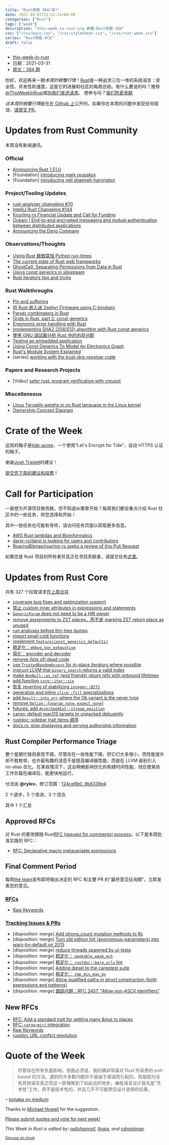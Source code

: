 ```yaml
---
title: "Rust周报 384(译)"
date: 2021-04-01T22:22:51+08:00
categories: ["Rust"]
tags: ["week"]
description: "this-week-in-rust.org 螃蟹-Rust周报-384"
css: ["/css/main.css", "/css/stylesheet.css", "/css/rust-week.css"]
series: "Rust周报-中文"
draft: false
---
```


- [this-week-in-rust](https://this-week-in-rust.org)
- 日期：2021-03-31
- [原文：384 期](https://this-week-in-rust.org/blog/2021/03/31/this-week-in-rust-384/)

你好，欢迎再来一期*本周的螃蟹行情*！[Rust](http://rust-lang.org)是一种追求三位一体的系统语言：安全性、并发性和速度。这是它的进展和社区的每周总结。有什么要说的吗？推特[@ThisWeekInRust](https://twitter.com/ThisWeekInRust)或[向我们发送请求](https://github.com/cmr/this-week-in-rust)。 想参与吗？[我们热爱贡献](https://github.com/rust-lang/rust/blob/master/CONTRIBUTING.md).

*这本周的螃蟹行情*是在[在 Github 上](https://github.com/cmr/this-week-in-rust)公开的。如果你在本周的问题中发现任何错误，[请提交 PR](https://github.com/cmr/this-week-in-rust/pulls)。

# Updates from Rust Community

本周没有新闻通讯。

### Official

- [Announcing Rust 1.51.0](https://blog.rust-lang.org/2021/03/25/Rust-1.51.0.html)
- \[Foundation] [introducing mark rousskov](https://foundation.rust-lang.org/posts/2021-03-25-introducing-mark-rousskov/)
- \[Foundation] [introducing nell shamrell-harrington](https://foundation.rust-lang.org/posts/2021-03-25-introducing-nell-shamrell-harrington/)

### Project/Tooling Updates

- [rust-analyzer changelog #70](https://rust-analyzer.github.io/thisweek/2021/03/29/changelog-70.html)
- [IntelliJ Rust Changelog #144](https://intellij-rust.github.io/2021/03/29/changelog-144.html)
- [Knurling-rs Financial Update and Call for Funding](https://ferrous-systems.com/blog/knurling-financial-update/)
- [Ockam | End-to-end encrypted messaging and mutual authentication between distributed applications](https://github.com/ockam-network/ockam)
- [Announcing the Deno Company](https://deno.com/blog/the-deno-company)

### Observations/Thoughts

- [Using Rust 极致腐蚀 Python run-times](https://www.vortexa.com/insight/using-rust-to-corrode-insane-python-run-times)
- [The current state of Rust web frameworks](https://blog.logrocket.com/the-current-state-of-rust-web-frameworks/)
- [GhostCell: Separating Permissions from Data in Rust](http://plv.mpi-sws.org/rustbelt/ghostcell/)
- [Using const generics in slipstream](https://vorner.github.io/2021/03/28/const-generic-slipstreem.html)
- [Rust iterators tips and tricks](https://robinmoussu.gitlab.io/blog/post/2021-03-25_rust_iterators_tips_and_tricks/)

### Rust Walkthroughs

- [Pin and suffering](https://fasterthanli.me/articles/pin-and-suffering)
- [将 Rust 嵌入进 Zephyr Firmware using C-bindgen](https://www.jaredwolff.com/embedding-rust-into-zephyr-using-cbindgen/)
- [Parser combinators in Rust](https://doma.dev/blog/parsing-stuff-in-rust/)
- [Grids in Rust, part 2: const generics](https://blog.adamchalmers.com/grids-2/)
- [Ergonomic error handling with Rust](https://dev.to/senyeezus/ergonomic-error-handling-with-rust-13bj)
- [Implementing SHA2 (256/512) algorithm with Rust const generics](https://dev.to/dandyvica/implementing-sha2-256-512-algorithm-with-rust-const-generics-5ap)
- [使用 GNU 调试器分析 Rust 中的内存分配](https://dev.to/ignaciojvig/analisando-alocacoes-de-memoria-em-rust-utilizando-gnu-debugger-34kb)
- [Testing an embedded application](https://ferrous-systems.com/blog/test-embedded-app/)
- [Using Const Generics To Model An Electronics Graph](https://mkhan45.github.io/2021/03/28/Using-const-generics-to-model-an-electronics-graph.html)
- [Rust's Module System Explained](https://aloso.github.io/2021/03/28/module-system.html)
- \[series] [working with the trust-dns-resolver crate](https://dev.to/basman/series/11934)

### Papers and Research Projects

- \[Video] [safer rust: program verification with creusot](https://www.youtube.com/watch?v=BPt987BRdDw)

### Miscellaneous

- [Linus Torvalds weighs in on Rust language in the Linux kernel](https://arstechnica.com/gadgets/2021/03/linus-torvalds-weighs-in-on-rust-language-in-the-linux-kernel/)
- [Ownership Concept Diagram](https://www.reddit.com/r/rust/comments/mgh9n9/ownership_concept_diagram/)

# Crate of the Week

这周的箱子是[tide-acme](https://github.com/http-rs/tide-acme)，一个使用“Let's Encrypt for Tide”，自动 HTTPS 认证的箱子。

谢谢[Josh Triplett](https://users.rust-lang.org/t/crate-of-the-week/2704/894)的建议！

[提交您下周的建议和投票][submit_crate]！

[submit_crate]: https://users.rust-lang.org/t/crate-of-the-week/2704

# Call for Participation

一直想为开源项目做贡献，但不知道从哪里开始？每周我们都会重点介绍 Rust 社区中的一些任务，供您选择和开始！

其中一些任务也可能有导师，请访问任务页面以获取更多信息。

- [AWS Rust lambdas and Bioinformatics](https://umccr.org/blog/aws-bioinformatics-rust/)
- [darpi-rs/darpi is looking for users and contributors](https://github.com/darpi-rs/darpi)
- [RoaringBitmap/roaring-rs seeks a review of this Pull Request](https://github.com/RoaringBitmap/roaring-rs/pull/92)

如果您是 Rust 项目的所有者并且正在寻找贡献者，请提交任务[这里][guidelines]。

[guidelines]: https://users.rust-lang.org/t/twir-call-for-participation/4821

# Updates from Rust Core

共有 327 个拉取请求[在上周合并][merged]

[merged]: https://github.com/search?q=is%3Apr+org%3Arust-lang+is%3Amerged+merged%3A2021-03-22..2021-03-29

- [coverage bug fixes and optimization support](https://github.com/rust-lang/rust/pull/83307)
- [禁止 custom inner attributes in expressions and statements](https://github.com/rust-lang/rust/pull/83488)
- [`GenericParam` does not need to be a HIR owner](https://github.com/rust-lang/rust/pull/83424)
- [remove assignments to ZST places，而不是 marking ZST return place as unused](https://github.com/rust-lang/rust/pull/83177)
- [run analyses before thir-tree dumps](https://github.com/rust-lang/rust/pull/83050)
- [import small cold functions](https://github.com/rust-lang/rust/pull/82980)
- [implement `feature(const_generics_defaults)`](https://github.com/rust-lang/rust/pull/75384)
- [稳定化：`debug_non_exhaustive`](https://github.com/rust-lang/rust/pull/83041)
- [简化：encoder and decoder](https://github.com/rust-lang/rust/pull/83273)
- [remove (lots of) dead code](https://github.com/rust-lang/rust/pull/83185)
- [use `TrustedRandomAccess` for in-place iterators where possible](https://github.com/rust-lang/rust/pull/79846)
- [instruct LLVM that `binary_search` returns a valid index](https://github.com/rust-lang/rust/pull/81354)
- [make `NonNull::as_ref` (and friends) return refs with unbound lifetimes](https://github.com/rust-lang/rust/pull/80771)
- [add function `core::iter::zip`](https://github.com/rust-lang/rust/pull/82917)
- [恢复 reverting of stabilizing `integer::BITS`](https://github.com/rust-lang/rust/pull/82565)
- [generalize and inline `slice::fill` specializations](https://github.com/rust-lang/rust/pull/83245)
- [add `Result::into_err` where the Ok variant is the never type](https://github.com/rust-lang/rust/pull/83421)
- [remove `Option::`{`unwrap_none`, `expect_none`}](https://github.com/rust-lang/rust/pull/83349)
- [futures: add `AsyncSeekExt::stream_position`](https://github.com/rust-lang/futures-rs/pull/2380)
- [cargo: default macOS targets to unpacked debuginfo](https://github.com/rust-lang/cargo/pull/9298)
- [rustdoc: sidebar trait items 顺序](https://github.com/rust-lang/rust/pull/83051)
- [docs.rs: stop displaying and serving authorship information](https://github.com/rust-lang/docs.rs/pull/1322)

## Rust Compiler Performance Triage

整个星期忙碌但表现不错。尽管存在一些性能下降，但它们大多很小，而性能提升却不胜枚举。也许最有趣的消息不是提高编译器性能，而是在 LLVM 级别引入 no-alias 优化。在某些情况下，这会稍微影响优化的构建时间性能，但应使某些工作负载在编译后，能更快地运行。

分流由 **@rylev**。修订范围：[f24ce9b0..9b6339e4](https://perf.rust-lang.org/?start=f24ce9b0140d9be5a336954e878d0c1522966bb8&end=9b6339e4b9747d473270baa42e77e1d2fff39bf4&absolute=false&stat=instructions%3Au)

2 个退步，5 个改进，3 个混合

其中 1 个汇总

## Approved RFCs

对 Rust 的更改跟随 Rust[RFC (request for comments) process](https://github.com/rust-lang/rfcs#rust-rfcs)。以下是本周批准实施的 RFC：

- [RFC: Declarative macro metavariable expressions](https://github.com/rust-lang/rfcs/pull/3086)

## Final Comment Period

每周[the team](https://www.rust-lang.org/team.html)宣布即将做出决定的 RFC 和主要 PR 的“最终意见征询期”。立即发表您的意见。

### [RFCs](https://github.com/rust-lang/rfcs/labels/final-comment-period)

- [Raw Keywords](https://github.com/rust-lang/rfcs/pull/3098)

### [Tracking Issues & PRs](https://github.com/rust-lang/rust/labels/final-comment-period)

- \[disposition: merge] [Add strong_count mutation methods to Rc](https://github.com/rust-lang/rust/pull/83476)
- \[disposition: merge] [Turn old edition lint (anonymous-parameters) into warn-by-default on 2015](https://github.com/rust-lang/rust/pull/82918)
- \[disposition: merge] [reduce threads spawned by ui-tests](https://github.com/rust-lang/rust/pull/81942)
- \[disposition: merge] [稳定化： `peekable_peek_mut`](https://github.com/rust-lang/rust/pull/81938)
- \[disposition: merge] [稳定化： `rustdoc::bare_urls` lint](https://github.com/rust-lang/rust/pull/81764)
- \[disposition: merge] [Adding diesel to the cargotest suite](https://github.com/rust-lang/rust/pull/81507)
- \[disposition: merge] [稳定化： `cmp_min_max_by`](https://github.com/rust-lang/rust/pull/81047)
- \[disposition: merge] [Allow qualified paths in struct construction (both expressions and patterns)](https://github.com/rust-lang/rust/pull/80080)
- \[disposition: merge] [跟踪问题：RFC 2457, "Allow non-ASCII identifiers"](https://github.com/rust-lang/rust/issues/55467)

## New RFCs

- [RFC: Add a standard trait for getting many &mut to places](https://github.com/rust-lang/rfcs/pull/3100)
- [RFC: `cargo`-`miri` integration](https://github.com/rust-lang/rfcs/pull/3099)
- [Raw Keywords](https://github.com/rust-lang/rfcs/pull/3098)
- [rustdoc URL conflict resolution](https://github.com/rust-lang/rfcs/pull/3097)

# Quote of the Week

> 尽管存在所有负面影响，但我必须说，我的确非常喜欢 Rust 所采用的 poll-based 的方法。遇到的大多数问题并不是由于错误而引起的，而是因为没有其他语言真正将这一原理推到了如此远的地步。编程语言设计首先是“艺术性”工作，而不是技术性的，并且几乎不可能预见设计选择的后果。

– [tomaka on medium](https://tomaka.medium.com/a-look-back-at-asynchronous-rust-d54d63934a1c)

Thanks to [Michael Howell](https://users.rust-lang.org/t/twir-quote-of-the-week/328/1028) for the suggestion.

[Please submit quotes and vote for next week!](https://users.rust-lang.org/t/twir-quote-of-the-week/328)

_This Week in Rust is edited by: [nellshamrell](https://github.com/nellshamrell), [llogiq](https://github.com/llogiq), and [cdmistman](https://github.com/cdmistman)._

<small>[Discuss on r/rust](https://www.reddit.com/r/rust/comments/mhkhmw/this_week_in_rust_384/)</small>
